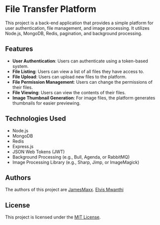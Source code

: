 # File Transfer Platform

This project is a back-end application that provides a simple platform for user authentication, file management, and image processing. It utilizes Node.js, MongoDB, Redis, pagination, and background processing.

## Features

- **User Authentication**: Users can authenticate using a token-based system.
- **File Listing**: Users can view a list of all files they have access to.
- **File Upload**: Users can upload new files to the platform.
- **File Permission Management**: Users can change the permissions of their files.
- **File Viewing**: Users can view the contents of their files.
- **Image Thumbnail Generation**: For image files, the platform generates thumbnails for easier previewing.

## Technologies Used

- Node.js
- MongoDB
- Redis
- Express.js
- JSON Web Tokens (JWT)
- Background Processing (e.g., Bull, Agenda, or RabbitMQ)
- Image Processing Library (e.g., Sharp, Jimp, or ImageMagick)

## Authors

The authors of this project are [JamesMaxx](https://github.com/JamesMaxx).
                                [Elvis Mwanthi](https://github.com/ElvisMw)

## License

This project is licensed under the [MIT License](LICENSE).
